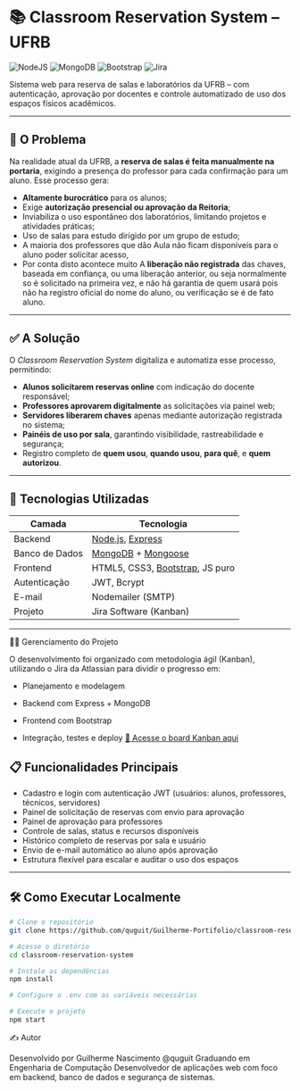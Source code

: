 # 📚 Classroom Reservation System – UFRB

![NodeJS](https://img.shields.io/badge/node.js-6DA55F?style=for-the-badge&logo=node.js&logoColor=white)
![MongoDB](https://img.shields.io/badge/MongoDB-47A248?style=for-the-badge&logo=mongodb&logoColor=white)
![Bootstrap](https://img.shields.io/badge/bootstrap-563d7c?style=for-the-badge&logo=bootstrap&logoColor=white)
![Jira](https://img.shields.io/badge/Jira-0052CC?style=for-the-badge&logo=jira&logoColor=white)

Sistema web para reserva de salas e laboratórios da UFRB – com autenticação, aprovação por docentes e controle automatizado de uso dos espaços físicos acadêmicos.

---

## 🧩 O Problema

Na realidade atual da UFRB, a **reserva de salas é feita manualmente na portaria**, exigindo a presença do professor para cada confirmação para um aluno. Esse processo gera:

- **Altamente burocrático** para os alunos;
- Exige **autorização presencial ou aprovação da Reitoria**;
- Inviabiliza o uso espontâneo dos laboratórios, limitando projetos e atividades práticas;
- Uso de salas para estudo dirigido por um grupo de estudo;
- A maioria dos professores que dão Aula não ficam disponiveis para o aluno poder solicitar acesso,
- Por conta disto acontece muito A **liberação não registrada** das chaves, baseada em confiança, ou uma liberação anterior, ou seja normalmente so é solicitado na primeira vez, e não há garantia de quem usará pois não ha registro oficial do nome do aluno, ou verificação se é de fato aluno.

---

## ✅ A Solução

O *Classroom Reservation System* digitaliza e automatiza esse processo, permitindo:

- **Alunos solicitarem reservas online** com indicação do docente responsável;
- **Professores aprovarem digitalmente** as solicitações via painel web;
- **Servidores liberarem chaves** apenas mediante autorização registrada no sistema;
- **Painéis de uso por sala**, garantindo visibilidade, rastreabilidade e segurança;
- Registro completo de **quem usou**, **quando usou**, **para quê**, e **quem autorizou**.

---

## 🚀 Tecnologias Utilizadas

| Camada       | Tecnologia                  |
|--------------|-----------------------------|
| Backend      | [Node.js](https://nodejs.org/), [Express](https://expressjs.com/) |
| Banco de Dados | [MongoDB](https://www.mongodb.com/) + [Mongoose](https://mongoosejs.com/) |
| Frontend     | HTML5, CSS3, [Bootstrap](https://getbootstrap.com/), JS puro |
| Autenticação | JWT, Bcrypt                 |
| E-mail       | Nodemailer (SMTP)           |
| Projeto      | Jira Software (Kanban) |

---
🧑‍💻 Gerenciamento do Projeto

O desenvolvimento foi organizado com metodologia ágil (Kanban), utilizando o Jira da Atlassian para dividir o progresso em:

- Planejamento e modelagem

- Backend com Express + MongoDB

- Frontend com Bootstrap

- Integração, testes e deploy
[🔗 Acesse o board Kanban aqui](https://classroom-reservation-system.atlassian.net/jira/software/projects/CPG/summary)

## 📋 Funcionalidades Principais

- Cadastro e login com autenticação JWT (usuários: alunos, professores, técnicos, servidores)
- Painel de solicitação de reservas com envio para aprovação
- Painel de aprovação para professores
- Controle de salas, status e recursos disponíveis
- Histórico completo de reservas por sala e usuário
- Envio de e-mail automático ao aluno após aprovação
- Estrutura flexível para escalar e auditar o uso dos espaços

---

## 🛠️ Como Executar Localmente

```bash
# Clone o repositório
git clone https://github.com/quguit/Guilherme-Portifolio/classroom-reservation-system.git

# Acesse o diretório
cd classroom-reservation-system

# Instale as dependências
npm install

# Configure o .env com as variáveis necessárias 

# Execute o projeto
npm start
```

✍️ Autor

Desenvolvido por Guilherme Nascimento @quguit
Graduando em Engenharia de Computação
Desenvolvedor de aplicações web com foco em backend, banco de dados e segurança de sistemas.
